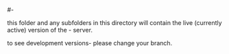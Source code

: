 #-

this folder and any subfolders in this directory will contain the live (currently active) version of the - server.

to see development versions- please change your branch.
